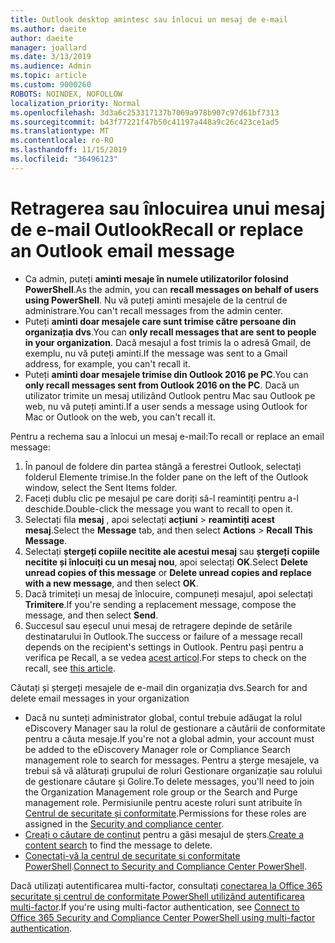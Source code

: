 ```yaml
---
title: Outlook desktop amintesc sau înlocui un mesaj de e-mail
ms.author: daeite
author: daeite
manager: joallard
ms.date: 3/13/2019
ms.audience: Admin
ms.topic: article
ms.custom: 9000260
ROBOTS: NOINDEX, NOFOLLOW
localization_priority: Normal
ms.openlocfilehash: 3d3a6c253317137b7069a978b907c97d61bf7313
ms.sourcegitcommit: b43f77221f47b50c41197a448a9c26c423ce1ad5
ms.translationtype: MT
ms.contentlocale: ro-RO
ms.lasthandoff: 11/15/2019
ms.locfileid: "36496123"
---
```

# <a name="recall-or-replace-an-outlook-email-message"></a><span data-ttu-id="02f04-102">Retragerea sau înlocuirea unui mesaj de e-mail Outlook</span><span class="sxs-lookup"><span data-stu-id="02f04-102">Recall or replace an Outlook email message</span></span>

- <span data-ttu-id="02f04-103">Ca admin, puteți **aminti mesaje în numele utilizatorilor folosind PowerShell**.</span><span class="sxs-lookup"><span data-stu-id="02f04-103">As the admin, you can **recall messages on behalf of users using PowerShell**.</span></span> <span data-ttu-id="02f04-104">Nu vă puteți aminti mesajele de la centrul de administrare.</span><span class="sxs-lookup"><span data-stu-id="02f04-104">You can't recall messages from the admin center.</span></span>
- <span data-ttu-id="02f04-105">Puteți **aminti doar mesajele care sunt trimise către persoane din organizația dvs**.</span><span class="sxs-lookup"><span data-stu-id="02f04-105">You can **only recall messages that are sent to people in your organization**.</span></span> <span data-ttu-id="02f04-106">Dacă mesajul a fost trimis la o adresă Gmail, de exemplu, nu vă puteți aminti.</span><span class="sxs-lookup"><span data-stu-id="02f04-106">If the message was sent to a Gmail address, for example, you can't recall it.</span></span>
- <span data-ttu-id="02f04-107">Puteți **aminti doar mesajele trimise din Outlook 2016 pe PC**.</span><span class="sxs-lookup"><span data-stu-id="02f04-107">You can **only recall messages sent from Outlook 2016 on the PC**.</span></span> <span data-ttu-id="02f04-108">Dacă un utilizator trimite un mesaj utilizând Outlook pentru Mac sau Outlook pe web, nu vă puteți aminti.</span><span class="sxs-lookup"><span data-stu-id="02f04-108">If a user sends a message using Outlook for Mac or Outlook on the web, you can't recall it.</span></span>

<span data-ttu-id="02f04-109">Pentru a rechema sau a înlocui un mesaj e-mail:</span><span class="sxs-lookup"><span data-stu-id="02f04-109">To recall or replace an email message:</span></span>

1. <span data-ttu-id="02f04-110">În panoul de foldere din partea stângă a ferestrei Outlook, selectați folderul Elemente trimise.</span><span class="sxs-lookup"><span data-stu-id="02f04-110">In the folder pane on the left of the Outlook window, select the Sent Items folder.</span></span>
1. <span data-ttu-id="02f04-111">Faceți dublu clic pe mesajul pe care doriți să-l reamintiți pentru a-l deschide.</span><span class="sxs-lookup"><span data-stu-id="02f04-111">Double-click the message you want to recall to open it.</span></span>
1. <span data-ttu-id="02f04-112">Selectați fila **mesaj** , apoi selectați **acțiuni** > **reamintiți acest mesaj**.</span><span class="sxs-lookup"><span data-stu-id="02f04-112">Select the **Message** tab, and then select **Actions** > **Recall This Message**.</span></span>
1. <span data-ttu-id="02f04-113">Selectați **ștergeți copiile necitite ale acestui mesaj** sau **ștergeți copiile necitite și înlocuiți cu un mesaj nou**, apoi selectați **OK**.</span><span class="sxs-lookup"><span data-stu-id="02f04-113">Select **Delete unread copies of this message** or **Delete unread copies and replace with a new message**, and then select **OK**.</span></span>
1. <span data-ttu-id="02f04-114">Dacă trimiteți un mesaj de înlocuire, compuneți mesajul, apoi selectați **Trimitere**.</span><span class="sxs-lookup"><span data-stu-id="02f04-114">If you're sending a replacement message, compose the message, and then select **Send**.</span></span>
1. <span data-ttu-id="02f04-115">Succesul sau eșecul unui mesaj de retragere depinde de setările destinatarului în Outlook.</span><span class="sxs-lookup"><span data-stu-id="02f04-115">The success or failure of a message recall depends on the recipient's settings in Outlook.</span></span> <span data-ttu-id="02f04-116">Pentru pași pentru a verifica pe Recall, a se vedea [acest articol](https://support.office.com/article/35027f88-d655-4554-b4f8-6c0729a723a0).</span><span class="sxs-lookup"><span data-stu-id="02f04-116">For steps to check on the recall, see [this article](https://support.office.com/article/35027f88-d655-4554-b4f8-6c0729a723a0).</span></span>

<span data-ttu-id="02f04-117">Căutați și ștergeți mesajele de e-mail din organizația dvs.</span><span class="sxs-lookup"><span data-stu-id="02f04-117">Search for and delete email messages in your organization</span></span>

- <span data-ttu-id="02f04-118">Dacă nu sunteți administrator global, contul trebuie adăugat la rolul eDiscovery Manager sau la rolul de gestionare a căutării de conformitate pentru a căuta mesaje.</span><span class="sxs-lookup"><span data-stu-id="02f04-118">If you're not a global admin, your account must be added to the eDiscovery Manager role or Compliance Search management role to search for messages.</span></span> <span data-ttu-id="02f04-119">Pentru a șterge mesajele, va trebui să vă alăturați grupului de roluri Gestionare organizație sau rolului de gestionare căutare și Golire.</span><span class="sxs-lookup"><span data-stu-id="02f04-119">To delete messages, you'll need to join the Organization Management role group or the Search and Purge management role.</span></span> <span data-ttu-id="02f04-120">Permisiunile pentru aceste roluri sunt atribuite în [Centrul de securitate și conformitate](https://go.microsoft.com/fwlink/?linkid=2083731).</span><span class="sxs-lookup"><span data-stu-id="02f04-120">Permissions for these roles are assigned in the [Security and compliance center](https://go.microsoft.com/fwlink/?linkid=2083731).</span></span>
- <span data-ttu-id="02f04-121">[Creați o căutare de conținut](https://docs.microsoft.com/office365/securitycompliance/content-search) pentru a găsi mesajul de șters.</span><span class="sxs-lookup"><span data-stu-id="02f04-121">[Create a content search](https://docs.microsoft.com/office365/securitycompliance/content-search) to find the message to delete.</span></span>
- <span data-ttu-id="02f04-122">[Conectați-vă la centrul de securitate și conformitate PowerShell](https://docs.microsoft.com/powershell/exchange/office-365-scc/connect-to-scc-powershell/connect-to-scc-powershell?view=exchange-ps).</span><span class="sxs-lookup"><span data-stu-id="02f04-122">[Connect to Security and Compliance Center PowerShell](https://docs.microsoft.com/powershell/exchange/office-365-scc/connect-to-scc-powershell/connect-to-scc-powershell?view=exchange-ps).</span></span>

<span data-ttu-id="02f04-123">Dacă utilizați autentificarea multi-factor, consultați [conectarea la Office 365 securitate și centrul de conformitate PowerShell utilizând autentificarea multi-factor](https://docs.microsoft.com/powershell/exchange/office-365-scc/connect-to-scc-powershell/mfa-connect-to-scc-powershell?view=exchange-ps).</span><span class="sxs-lookup"><span data-stu-id="02f04-123">If you're using multi-factor authentication, see [Connect to Office 365 Security and Compliance Center PowerShell using multi-factor authentication](https://docs.microsoft.com/powershell/exchange/office-365-scc/connect-to-scc-powershell/mfa-connect-to-scc-powershell?view=exchange-ps).</span></span>
